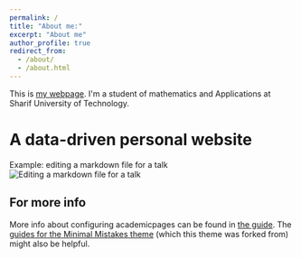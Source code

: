 ```yaml
---
permalink: /
title: "About me:"
excerpt: "About me"
author_profile: true
redirect_from: 
  - /about/
  - /about.html
---
```


This is [my webpage](https://alifaryadras.github.io). I'm a student of mathematics and Applications at Sharif University of Technology.

A data-driven personal website
======
Example: editing a markdown file for a talk
![Editing a markdown file for a talk](/images/editing-talk.png)

For more info
------
More info about configuring academicpages can be found in [the guide](https://academicpages.github.io/markdown/). The [guides for the Minimal Mistakes theme](https://mmistakes.github.io/minimal-mistakes/docs/configuration/) (which this theme was forked from) might also be helpful.
